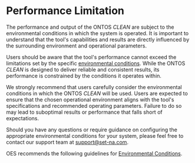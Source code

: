 # Performance Limitation

The performance and output of the ONTOS _CLEAN_ are subject to the environmental conditions in which the system is operated. It is important to understand that the tool's capabilities and results are directly influenced by the surrounding environment and operational parameters.

Users should be aware that the tool's performance cannot exceed the limitations set by the specific [environmental conditions](../installation/environmental-conditions.md). While the ONTOS _CLEAN_ is designed to deliver reliable and consistent results, its performance is constrained by the conditions it operates within.

We strongly recommend that users carefully consider the environmental conditions in which the ONTOS _CLEAN_ will be used. Users are expected to ensure that the chosen operational environment aligns with the tool's specifications and recommended operating parameters. Failure to do so may lead to suboptimal results or performance that falls short of expectations.

Should you have any questions or require guidance on configuring the appropriate environmental conditions for your system, please feel free to contact our support team at [support@set-na.com](mailto:support@set-na.com).&#x20;

OES recommends the following guidelines for [Environmental Conditions](../installation/environmental-conditions.md).
